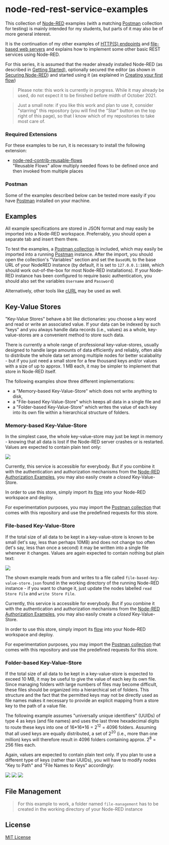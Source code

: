 # node-red-rest-service-examples #

This collection of [Node-RED](https://nodered.org/) examples (with a matching [Postman](https://www.postman.com/) collection for testing) is mainly intended for my students, but parts of it may also be of more general interest.

It is the continuation of my other examples of [HTTP(S) endpoints](https://github.com/rozek/node-red-http-endpoint-examples) and [file-based web servers](https://github.com/rozek/node-red-web-server-examples) and explains how to implement some other basic REST services using Node-RED.

For this series, it is assumed that the reader already installed Node-RED (as described in [Getting Started](https://nodered.org/docs/getting-started/)), optionally secured the editor (as shown in [Securing Node-RED](https://nodered.org/docs/user-guide/runtime/securing-node-red)) and started using it (as explained in [Creating your first flow](https://nodered.org/docs/tutorials/first-flow))

> Please note: this work is currently in progress. While it may already be used, do not expect it to be finished before midth of October 2021.

> Just a small note: if you like this work and plan to use it, consider "starring" this repository (you will find the "Star" button on the top right of this page), so that I know which of my repositories to take most care of.

### Required Extensions ###

For these examples to be run, it is necessary to install the following extension:

* [node-red-contrib-reusable-flows](https://github.com/ollixx/node-red-contrib-reusable-flows)<br>"Reusable Flows" allow multiply needed flows to be defined once and then invoked from multiple places

### Postman ###

Some of the examples described below can be tested more easily if you have [Postman](https://www.postman.com/) installed on your machine.

## Examples ##

All example specifications are stored in JSON format and may easily be imported into a Node-RED workspace. Preferrably, you should open a separate tab and insert them there.

To test the examples, a [Postman collection](https://raw.githubusercontent.com/rozek/node-red-rest-server-examples/main/PostmanCollection.json) is included, which may easily be imported into a running [Postman](https://www.postman.com/) instance. After the import, you should open the collection's "Variables" section and set the `BaseURL` to the base URL of your NodeRED instance (by default, it is set to `127.0.0.1:1880`, which should work out-of-the-box for most Node-RED installations). If your Node-RED instance has been configured to require basic authentication, you should also set the variables `Username` and `Password`)

Alternatively, other tools like [cURL](https://curl.se/) may be used as well.

## Key-Value Stores ##

"Key-Value Stores" behave a bit like dictionaries: you choose a key word and read or write an associated value. If your data can be indexed by such "keys" and you always handle data records (i.e., values) as a whole, key-value-stores are a convenient method to store such data.

There is currently a whole range of professional key-value-stores, usually designed to handle large amounts of data efficiently and reliably, often able to distribute the whole data set among multiple nodes for better scalabality - but if you just need a small store for a few thousand keys and/or values with a size of up to approx. 1 MB each, it may be simpler to implement that store in Node-RED itself.

The following examples show three different implementations:

* a "Memory-based Key-Value-Store" which does not write anything to disk,
* a "File-based Key-Value-Store" which keeps all data in a single file and
* a "Folder-based Key-Value-Store" which writes the value of each key into its own file within a hierarchical structure of folders. 

### Memory-based Key-Value-Store ###

In the simplest case, the whole key-value-store may just be kept in memory - knowing that all data is lost if the Node-RED server crashes or is restarted. Values are expected to contain plain text only:

![](examples/memory-based-key-value-store.png)

Currently, this service is accessible for everybody. But if you combine it with the authentication and authorization mechanisms from the [Node-RED Authorization Examples](https://github.com/rozek/node-red-authorization-examples), you may also easily create a *closed* Key-Value-Store.

In order to use this store, simply import its [flow](examples/memory-based-key-value-store.json) into your Node-RED workspace and deploy.

For experimentation purposes, you may import the [Postman collection](PostmanCollection.json) that comes with this repository and use the predefined requests for this store.

### File-based Key-Value-Store ###

If the total size of all data to be kept in a key-value-store is known to be small (let's say, less than perhaps 10MB) and does not change too often (let's say, less than once a second) it may be written into a single file whenever it changes. Values are again expected to contain nothing but plain text:

![](examples/file-based-key-value-store.png)

The shown example reads from and writes to a file called `file-based-key-value-store.json` found in the working directory of the running Node-RED instance - if you want to change it, just update the nodes labelled `read Store File` and `write Store File`.

Currently, this service is accessible for everybody. But if you combine it with the authentication and authorization mechanisms from the [Node-RED Authorization Examples](https://github.com/rozek/node-red-authorization-examples), you may also easily create a *closed* Key-Value-Store.

In order to use this store, simply import its [flow](examples/file-based-key-value-store.json) into your Node-RED workspace and deploy.

For experimentation purposes, you may import the [Postman collection](PostmanCollection.json) that comes with this repository and use the predefined requests for this store.

### Folder-based Key-Value-Store ###

If the total size of all data to be kept in a key-value-store is expected to exceed 10 MB, it may be useful to give the value of each key its own file. Since managing folders with large numbers of files may become difficult, these files should be organized into a hierarchical set of folders. This structure and the fact that the permitted keys may not be directly used as file names makes it necessary to provide an explicit mapping from a store key to the path of a value file.

The following example assumes "universally unique identifiers" (UUIDs) of type 4 as keys (and file names) and uses the last three hexadecimal digits to route these keys into one of 16\*16\*16 = 2<sup>12</sup> = 4096 folders. Assuming that all used keys are equally distributed, a set of 2<sup>20</sup> (i.e., more than one million) keys will therefore result in 4096 folders containing approx. 2<sup>8</sup> = 256 files each.

Again, values are expected to contain plain text only. If you plan to use a different type of keys (rather than UUIDs), you will have to modify nodes "Key to Path" and "File Names to Keys" accordingly:

![](examples/folder-based-key-value-store-I.png)
![](examples/folder-based-key-value-store-II.png)
![](examples/folder-based-key-value-store-III.png)





## File Management ##

> For this example to work, a folder named `file-management` has to be created in the working directory of your Node-RED instance


## License ##

[MIT License](LICENSE.md)
